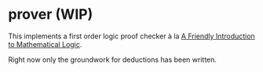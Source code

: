 # prover (WIP)

This implements a first order logic proof checker à la [A Friendly Introduction to Mathematical Logic](https://minerva.geneseo.edu/download/495/).

Right now only the groundwork for deductions has been written.
